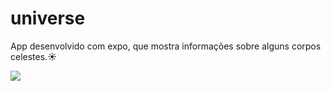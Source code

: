 # universe
App desenvolvido com expo, que mostra informações sobre alguns corpos celestes.☀ 

![](./universe.gif)
